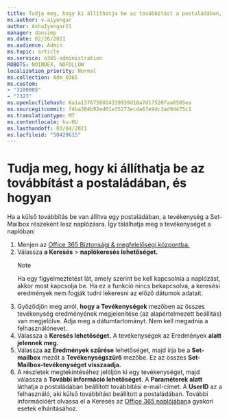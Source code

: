 ```yaml
---
title: Tudja meg, hogy ki állíthatja be az továbbítást a postaládában, és hogyan
ms.author: v-aiyengar
author: AshaIyengar21
manager: dansimp
ms.date: 02/26/2021
ms.audience: Admin
ms.topic: article
ms.service: o365-administration
ROBOTS: NOINDEX, NOFOLLOW
localization_priority: Normal
ms.collection: Adm_O365
ms.custom:
- "3100005"
- "7327"
ms.openlocfilehash: 6a1a1376758024339939d10a7d17520faa8505ea
ms.sourcegitcommit: f4ba304b92ed01e35273ecda67e9dc3ad9d475c1
ms.translationtype: MT
ms.contentlocale: hu-HU
ms.lasthandoff: 03/04/2021
ms.locfileid: "50429615"
---
```

# <a name="find-out-who-set-up-forwarding-on-a-mailbox-and-how"></a>Tudja meg, hogy ki állíthatja be az továbbítást a postaládában, és hogyan

Ha a külső továbbítás be van állítva egy postaládában, a tevékenység a Set-Mailbox részeként lesz naplózásra. Így találhatja meg a tevékenységet a naplóban:

1. Menjen az [Office 365 Biztonsági & megfelelőségi központba.](https://go.microsoft.com/fwlink/p/?linkid=2077143)
1. Válassza **a Keresés** >  **naplókeresés lehetőséget.**
    > [!NOTE]
    > Ha egy figyelmeztetést lát, amely szerint be kell kapcsolnia a naplózást, akkor most kapcsolja be. Ha ez a funkció nincs bekapcsolva, a keresési eredmények nem fogják tudni lekeresni az előző dátumok adatait.
1. Győződjön meg arról, **hogy a Tevékenységek** mezőben az összes tevékenység eredményének megjelenítése (az alapértelmezett beállítás) van megjelölve.  Adja meg a dátumtartományt. Nem kell megadnia a felhasználónevet.
1. Válassza a **Keresés lehetőséget.** A tevékenységek az Eredmények **alatt jelennek meg.**
1. Válassza **az Eredmények szűrése** lehetőséget, majd írja be a **Set-mailbox** mezőt a **Tevékenységszűrő** mezőbe. Ez az összes **Set-Mailbox-tevékenységet visszaadja.**
1. A részletek megtekintéséhez jelöljön ki egy tevékenységet, majd válassza a **További információ lehetőséget.** A **Paraméterek alatt** láthatja a postaládában beállított továbbítási e-mail-címet. A **UserID** az a felhasználó, aki külső továbbítást beállított a postaládában.
További információért olvassa el a Keresés az [Office 365 naplójában](https://go.microsoft.com/fwlink/?linkid=2103944)a gyakori esetek elhárításához.